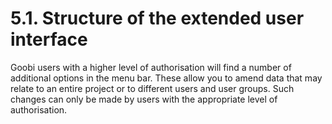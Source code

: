 # 5.1. Structure of the extended user interface

Goobi users with a higher level of authorisation will find a number of additional options in the menu bar. These allow you to amend data that may relate to an entire project or to different users and user groups. Such changes can only be made by users with the appropriate level of authorisation.


